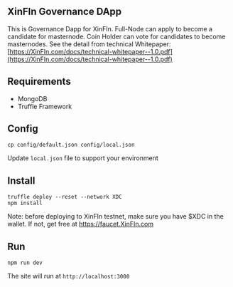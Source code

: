 ## XinFIn Governance DApp
This is Governance Dapp for XinFIn. Full-Node can apply to become a candidate for masternode. Coin Holder can vote for candidates to become masternodes. See the detail from technical Whitepaper: [https://XinFIn.com/docs/technical-whitepaper--1.0.pdf](https://XinFIn.com/docs/technical-whitepaper--1.0.pdf)

## Requirements
- MongoDB
- Truffle Framework

## Config
```
cp config/default.json config/local.json
```
Update `local.json` file to support your environment

## Install
```
truffle deploy --reset --network XDC
npm install
```
Note: before deploying to XinFIn testnet, make sure you have $XDC in the wallet. If not, get free at https://faucet.XinFIn.com

## Run
```
npm run dev
```
The site will run at `http://localhost:3000`
